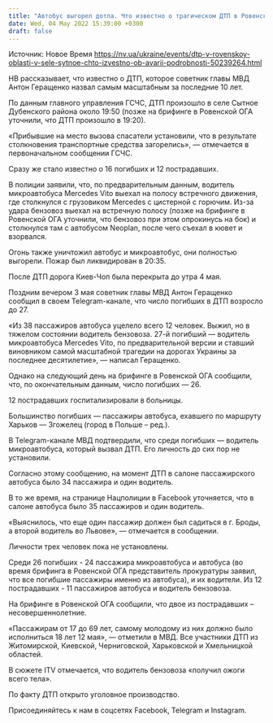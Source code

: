 ```yaml
---
title: "Автобус выгорел дотла. Что известно о трагическом ДТП в Ровенской области с 26 погибшими, которое называют самым масштабным за десятилетие"
date: Wed, 04 May 2022 15:39:00 +0300
draft: false
---
```

Источник: Новое Время https://nv.ua/ukraine/events/dtp-v-rovenskoy-oblasti-v-sele-sytnoe-chto-izvestno-ob-avarii-podrobnosti-50239264.html


НВ рассказывает, что известно о ДТП, которое советник главы МВД Антон Геращенко назвал самым масштабным за последние 10 лет.

По данным главного управления ГСЧС, ДТП произошло в селе Сытное Дубенского района около 19:50 (позже на брифинге в Ровенской ОГА уточнили, что ДТП произошло в 19:20).

«Прибывшие на место вызова спасатели установили, что в результате столкновения транспортные средства загорелись», — отмечается в первоначальном сообщении ГСЧС.

Сразу же стало известно о 16 погибших и 12 пострадавших.

В полиции заявили, что, по предварительным данным, водитель микроавтобуса Mercedes Vito выехал на полосу встречного движения, где столкнулся с грузовиком Mercedes с цистерной с горючим. Из-за удара бензовоз выехал на встречную полосу (позже на брифинге в Ровенской ОГА уточнили, что бензовоз при этом опрокинусь на бок) и столкнулся там с автобусом Neoplan, после чего съехал в кювет и взорвался.

Огонь также уничтожил автобус и микроавтобус, они полностью выгорели. Пожар был ликвидирован в 20:35.

После ДТП дорога Киев-Чоп была перекрыта до утра 4 мая.

Поздним вечером 3 мая советник главы МВД Антон Геращенко сообщил в своем Telegram-канале, что число погибших в ДТП возросло до 27.

«Из 38 пассажиров автобуса уцелело всего 12 человек. Выжил, но в тяжелом состоянии водитель бензовоза. 27-й погибший — водитель микроавтобуса Mercedes Vito, по предварительной версии и ставший виновником самой масштабной трагедии на дорогах Украины за последнее десятилетие», — написал Геращенко.

Однако на следующий день на брифинге в Ровенской ОГА сообщили, что, по окончательным данным, число погибших — 26.

12 пострадавших госпитализировали в больницы.

Большинство погибших — пассажиры автобуса, ехавшего по маршруту Харьков — Згожелец (город в Польше – ред.).

В Telegram-канале МВД подтвердили, что среди погибших — водитель микроавтобуса, который вызвал ДТП. Его личность до сих пор не установили.

Согласно этому сообщению, на момент ДТП в салоне пассажирского автобуса было 34 пассажира и один водитель.

В то же время, на странице Нацполиции в Facebook уточняется, что в салоне автобуса было 35 пассажиров и один водитель.

«Выяснилось, что еще один пассажир должен был садиться в г. Броды, а второй водитель во Львове», — отмечается в сообщении.

 Личности трех человек пока не установлены.

Среди 26 погибших - 24 пассажира микроавтобуса и автобуса (во время брифинга в Ровенской ОГА представитель прокуратуры заявил, что все погибшие пассажиры именно из автобуса), и их водители. Из 12 пострадавших - 11 пассажиров автобуса и водитель бензовоза.

 На брифинге в Ровенской ОГА сообщили, что двое из пострадавших – несовершеннолетние.

 «Пассажирам от 17 до 69 лет, самому молодому из них должно было исполниться 18 лет 12 мая», — отметили в МВД. Все участники ДТП из Житомирской, Киевской, Черниговской, Харьковской и Хмельницкой областей.

 В сюжете ITV отмечается, что водитель бензовоза «получил ожоги всего тела».

По факту ДТП открыто уголовное производство.

Присоединяйтесь к нам в соцсетях Facebook, Telegram и Instagram.
